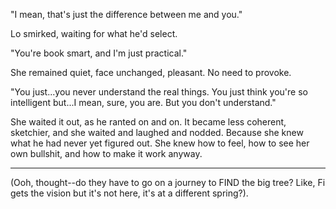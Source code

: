"I mean, that's just the difference between me and you."

Lo smirked, waiting for what he'd select. 

"You're book smart, and I'm just practical."  

She remained quiet, face unchanged, pleasant.  No need to provoke. 

"You just...you never understand the real things. You just think you're so intelligent but...I mean, sure, you are. But you don't understand."

She waited it out, as he ranted on and on. It became less coherent, sketchier, and she waited and laughed and nodded. Because she knew what he had never yet figured out. She knew how to feel, how to see her own bullshit, and how to make it work anyway.  

---

(Ooh, thought--do they have to go on a journey to FIND the big tree? Like, Fi gets the vision but it's not here, it's at a different spring?). 

